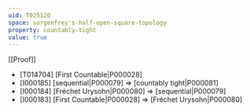 ```yaml
---
uid: T025120
space: sorgenfrey's-half-open-square-topology
property: countably-tight
value: true
---
```

[[Proof]]

* [T014704] [First Countable|P000028]
* [I000185] [sequential|P000079] => [countably tight|P000081]
* [I000184] [Fréchet Urysohn|P000080] => [sequential|P000079]
* [I000183] [First Countable|P000028] => [Fréchet Urysohn|P000080]

